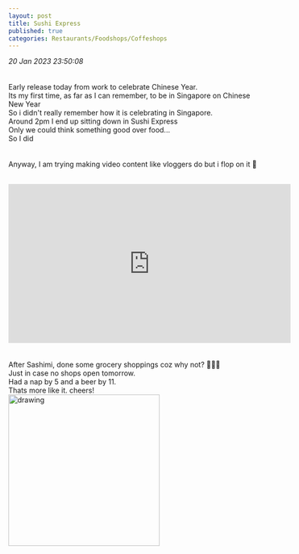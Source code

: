 ```yaml
---
layout: post
title: Sushi Express
published: true
categories: Restaurants/Foodshops/Coffeshops
---
```

_20 Jan 2023 23:50:08_
<br>
<br>
<br>
Early release today from work to celebrate Chinese Year.
<br>
Its my first time, as far as I can remember, to be in Singapore on Chinese New Year
<br>
So i didn't really remember how it is celebrating in Singapore.
<br>
Around 2pm I end up sitting down in Sushi Express
<br>
Only we could think something good over food...
<br>
So I did
<br>
<br>
<br>
Anyway, I am trying making video content like vloggers do but i flop on it 🫢
<br>
<br>
<iframe width="560" height="315"
src="https://www.youtube.com/embed/Dat9FXgyzuI"
frameborder="0"
allow="accelerometer; autoplay; encrypted-media; gyroscope; picture-in-picture"
allowfullscreen></iframe>
<br>
<br>
<br>
After Sashimi, done some grocery shoppings coz why not? 🤷🏻‍♀️
<br>
Just in case no shops open tomorrow.
<br>
Had a nap by 5 and a beer by 11.
<br>
Thats more like it. cheers!
<br>
<img src="https://drive.google.com/uc?export=view&id=1jkRhN8mN_qSyuC9ioVoxToL2Oyllytiu" alt="drawing" width="300"/>
